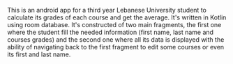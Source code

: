This is an android app for a third year Lebanese University student to calculate its grades of each course and get the average.
It's written in Kotlin using room database.
It's constructed of two main fragments, the first one where the student fill the needed information (first name, last name and courses grades) and the 
second one where all its data is displayed with the ability of navigating back to the first fragment to edit some courses or even its first and last name.
